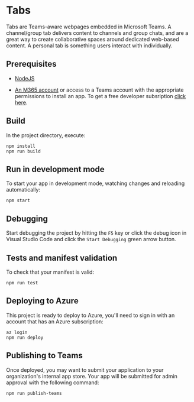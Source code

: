 
# Tabs
Tabs are Teams-aware webpages embedded in Microsoft Teams. A channel/group tab delivers content to channels and group chats, and are a great way to create collaborative spaces around dedicated web-based content. A personal tab is something users interact with individually.

## Prerequisites
-  [NodeJS](https://nodejs.org/en/)

-  [An M365 account](https://docs.microsoft.com/en-us/microsoftteams/platform/concepts/build-and-test/prepare-your-o365-tenant) or access to a Teams account with the appropriate permissions to install an app. To get a free developer subsription [click here](https://developer.microsoft.com/en-us/microsoft-365/dev-program).

## Build
In the project directory, execute:

```
npm install
npm run build
```
## Run in development mode
To start your app in development mode, watching changes and reloading automatically:
```
npm start
```

## Debugging
Start debugging the project by hitting the `F5` key or click the debug icon in Visual Studio Code and click the `Start Debugging` green arrow button.

## Tests and manifest validation
To check that your manifest is valid:
```
npm run test
```

## Deploying to Azure
This project is ready to deploy to Azure, you'll need to sign in with an account that has an Azure subscription:
```
az login
npm run deploy
```

## Publishing to Teams
Once deployed, you may want to submit your application to your organization's internal app store. Your app will be submitted for admin approval with the following command:
```
npm run publish-teams
```
